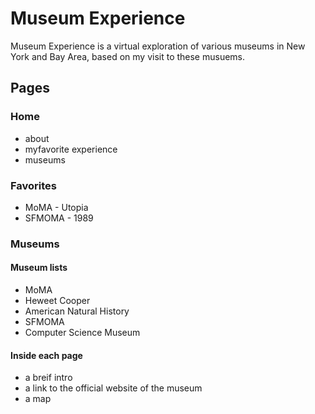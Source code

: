 # Museum Experience
Museum Experience is a virtual exploration of various museums in New York and Bay Area, based on my visit to these musuems.
## Pages
### Home
* about
* myfavorite experience
* museums
### Favorites
* MoMA - Utopia
* SFMOMA - 1989
### Museums
#### Museum lists
* MoMA
* Heweet Cooper
* American Natural History
* SFMOMA
* Computer Science Museum
#### Inside each page
* a breif intro
* a link to the official website of the museum
* a map

